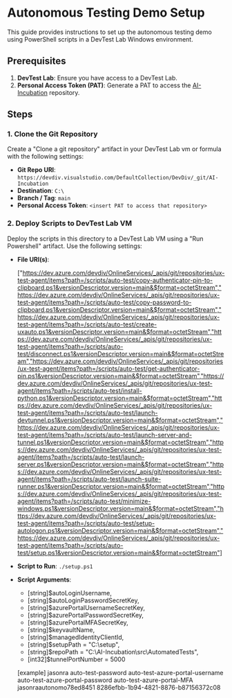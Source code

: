 # Autonomous Testing Demo Setup

This guide provides instructions to set up the autonomous testing demo using PowerShell scripts in a DevTest Lab Windows environment.

## Prerequisites

1. **DevTest Lab**: Ensure you have access to a DevTest Lab.
2. **Personal Access Token (PAT)**: Generate a PAT to access the [AI-Incubation](https://devdiv.visualstudio.com/DevDiv/_git/AI-Incubation?path=%2Fsrc%2FAutomatedTests) repository.

## Steps

### 1. Clone the Git Repository

Create a "Clone a git repository" artifact in your DevTest Lab vm or formula with the following settings:

- **Git Repo URI**: `https://devdiv.visualstudio.com/DefaultCollection/DevDiv/_git/AI-Incubation`
- **Destination**: `C:\`
- **Branch / Tag**: `main`
- **Personal Access Token**: `<insert PAT to access that repository>`

### 2. Deploy Scripts to DevTest Lab VM

Deploy the scripts in this directory to a DevTest Lab VM using a "Run Powershell" artifact. Use the following settings:

- **File URI(s)**:
  
  ["https://dev.azure.com/devdiv/OnlineServices/_apis/git/repositories/ux-test-agent/items?path=/scripts/auto-test/copy-authenticator-pin-to-clipboard.ps1&versionDescriptor.version=main&$format=octetStream","https://dev.azure.com/devdiv/OnlineServices/_apis/git/repositories/ux-test-agent/items?path=/scripts/auto-test/copy-password-to-clipboard.ps1&versionDescriptor.version=main&$format=octetStream","https://dev.azure.com/devdiv/OnlineServices/_apis/git/repositories/ux-test-agent/items?path=/scripts/auto-test/create-uxauto.ps1&versionDescriptor.version=main&$format=octetStream","https://dev.azure.com/devdiv/OnlineServices/_apis/git/repositories/ux-test-agent/items?path=/scripts/auto-test/disconnect.ps1&versionDescriptor.version=main&$format=octetStream","https://dev.azure.com/devdiv/OnlineServices/_apis/git/repositories/ux-test-agent/items?path=/scripts/auto-test/get-authenticator-pin.ps1&versionDescriptor.version=main&$format=octetStream","https://dev.azure.com/devdiv/OnlineServices/_apis/git/repositories/ux-test-agent/items?path=/scripts/auto-test/install-python.ps1&versionDescriptor.version=main&$format=octetStream","https://dev.azure.com/devdiv/OnlineServices/_apis/git/repositories/ux-test-agent/items?path=/scripts/auto-test/launch-devtunnel.ps1&versionDescriptor.version=main&$format=octetStream","https://dev.azure.com/devdiv/OnlineServices/_apis/git/repositories/ux-test-agent/items?path=/scripts/auto-test/launch-server-and-tunnel.ps1&versionDescriptor.version=main&$format=octetStream","https://dev.azure.com/devdiv/OnlineServices/_apis/git/repositories/ux-test-agent/items?path=/scripts/auto-test/launch-server.ps1&versionDescriptor.version=main&$format=octetStream","https://dev.azure.com/devdiv/OnlineServices/_apis/git/repositories/ux-test-agent/items?path=/scripts/auto-test/launch-suite-runner.ps1&versionDescriptor.version=main&$format=octetStream","https://dev.azure.com/devdiv/OnlineServices/_apis/git/repositories/ux-test-agent/items?path=/scripts/auto-test/minimize-windows.ps1&versionDescriptor.version=main&$format=octetStream","https://dev.azure.com/devdiv/OnlineServices/_apis/git/repositories/ux-test-agent/items?path=/scripts/auto-test/setup-autologon.ps1&versionDescriptor.version=main&$format=octetStream","https://dev.azure.com/devdiv/OnlineServices/_apis/git/repositories/ux-test-agent/items?path=/scripts/auto-test/setup.ps1&versionDescriptor.version=main&$format=octetStream"]

- **Script to Run**: `./setup.ps1`

- **Script Arguments**:
    - [string]$autoLoginUsername,
    - [string]$autoLoginPasswordSecretKey,
    - [string]$azurePortalUsernameSecretKey,
    - [string]$azurePortalPasswordSecretKey,
    - [string]$azurePortalMFASecretKey,
    - [string]$keyvaultName,
    - [string]$managedIdentityClientId,
    - [string]$setupPath = "C:\setup",
    - [string]$repoPath = "C:\AI-Incubation\src\AutomatedTests",
    - [int32]$tunnelPortNumber = 5000

    [example]
    jasonra auto-test-password auto-test-azure-portal-username auto-test-azure-portal-password auto-test-azure-portal-MFA jasonraautonomo78ed8451 8286efbb-1b94-4821-8876-b87156372c08
